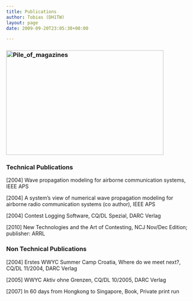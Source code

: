 ```yaml
---
title: Publications
author: Tobias (DH1TW)
layout: page
date: 2009-09-20T23:05:30+00:00

---
```

### [<img class="size-full wp-image-142 alignnone" title="Pile_of_magazines" src="https://www.dh1tw.de/wp-content/uploads/2009/09/Pile_of_magazines1.jpg" alt="Pile_of_magazines" width="425" height="282" srcset="https://www.dh1tw.de/wp-content/uploads/2009/09/Pile_of_magazines1.jpg 425w, https://www.dh1tw.de/wp-content/uploads/2009/09/Pile_of_magazines1-300x199.jpg 300w" sizes="(max-width: 425px) 100vw, 425px" />][1]

### **Technical Publications**

[2004] Wave propagation modeling for airborne communication systems, IEEE APS

[2004] A system&#8217;s view of numerical wave propagation modeling for airborne radio communication systems (co author), IEEE APS

[2004] Contest Logging Software, CQ/DL Spezial, DARC Verlag

[2010] New Technologies and the Art of Contesting, NCJ Nov/Dec Edition; publisher: ARRL

### **Non Technical Publications**

[2004] Erstes WWYC Summer Camp Croatia, Where do we meet next?, CQ/DL 11/2004, DARC Verlag

[2005] WWYC Aktiv ohne Grenzen, CQ/DL 10/2005, DARC Verlag

[2007] In 60 days from Hongkong to Singapore, Book, Private print run

 [1]: https://www.dh1tw.de/wp-content/uploads/2009/09/Pile_of_magazines1.jpg